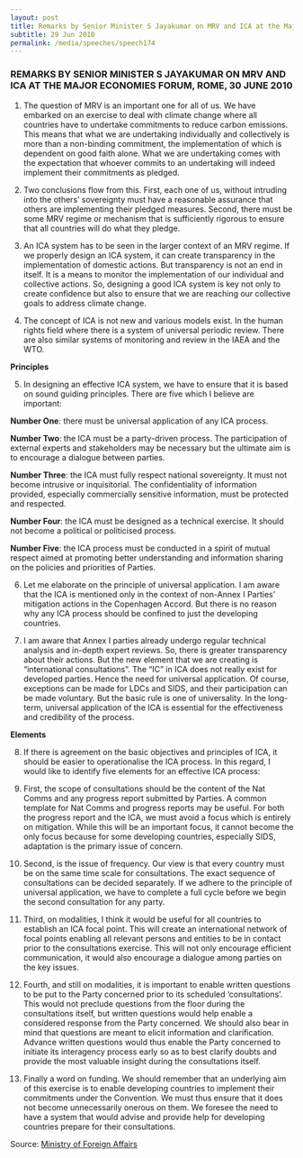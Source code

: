 ```yaml
---
layout: post
title: Remarks by Senior Minister S Jayakumar on MRV and ICA at the Major Economies Forum, Rome, 30 June 2010
subtitle: 29 Jun 2010
permalink: /media/speeches/speech174
---
```


### REMARKS BY SENIOR MINISTER S JAYAKUMAR ON MRV AND ICA AT THE MAJOR ECONOMIES FORUM, ROME, 30 JUNE 2010

1. The question of MRV is an important one for all of us. We have embarked on an exercise to deal with climate change where all countries have to undertake commitments to reduce carbon emissions. This means that what we are undertaking individually and collectively is more than a non-binding commitment, the implementation of which is dependent on good faith alone. What we are undertaking comes with the expectation that whoever commits to an undertaking will indeed implement their commitments as pledged.

2. Two conclusions flow from this. First, each one of us, without intruding into the others’ sovereignty must have a reasonable assurance that others are implementing their pledged measures. Second, there must be some MRV regime or mechanism that is sufficiently rigorous to ensure that all countries will do what they pledge.

3. An ICA system has to be seen in the larger context of an MRV regime. If we properly design an ICA system, it can create transparency in the implementation of domestic actions. But transparency is not an end in itself. It is a means to monitor the implementation of our individual and collective actions. So, designing a good ICA system is key not only to create confidence but also to ensure that we are reaching our collective goals to address climate change.

4. The concept of ICA is not new and various models exist. In the human rights field where there is a system of universal periodic review. There are also similar systems of monitoring and review in the IAEA and the WTO.

**Principles**

5. In designing an effective ICA system, we have to ensure that it is based on sound guiding principles. There are five which I believe are important:

**Number One**: there must be universal application of any ICA process.

**Number Two**: the ICA must be a party-driven process. The participation of external experts and stakeholders may be necessary but the ultimate aim is to encourage a dialogue between parties.

**Number Three**: the ICA must fully respect national sovereignty. It must not become intrusive or inquisitorial. The confidentiality of information provided, especially commercially sensitive information, must be protected and respected.
 
**Number Four**: the ICA must be designed as a technical exercise. It should not become a political or politicised process.
 
**Number Five**: the ICA process must be conducted in a spirit of mutual respect aimed at promoting better understanding and information sharing on the policies and priorities of Parties.

6. Let me elaborate on the principle of universal application. I am aware that the ICA is mentioned only in the context of non-Annex I Parties’ mitigation actions in the Copenhagen Accord. But there is no reason why any ICA process should be confined to just the developing countries.

7. I am aware that Annex I parties already undergo regular technical analysis and in-depth expert reviews. So, there is greater transparency about their actions. But the new element that we are creating is “international consultations”. The “IC” in ICA does not really exist for developed parties. Hence the need for universal application. Of course, exceptions can be made for LDCs and SIDS, and their participation can be made voluntary. But the basic rule is one of universality. In the long- term, universal application of the ICA is essential for the effectiveness and credibility of the process.

**Elements**

8. If there is agreement on the basic objectives and principles of ICA, it should be easier to operationalise the ICA process. In this regard, I would like to identify five elements for an effective ICA process:

9. First, the scope of consultations should be the content of the Nat Comms and any progress report submitted by Parties. A common template for Nat Comms and progress reports may be useful. For both the progress report and the ICA, we must avoid a focus which is entirely on mitigation. While this will be an important focus, it cannot become the only focus because for some developing countries, especially SIDS, adaptation is the primary issue of concern.

10. Second, is the issue of frequency. Our view is that every country must be on the same time scale for consultations. The exact sequence of consultations can be decided separately. If we adhere to the principle of universal application, we have to complete a full cycle before we begin the second consultation for any party.

11. Third, on modalities, I think it would be useful for all countries to establish an ICA focal point. This will create an international network of focal points enabling all relevant persons and entities to be in contact prior to the consultations exercise. This will not only encourage efficient communication, it would also encourage a dialogue among parties on the key issues.

12. Fourth, and still on modalities, it is important to enable written questions to be put to the Party concerned prior to its scheduled ‘consultations’. This would not preclude questions from the floor during the consultations itself, but written questions would help enable a considered response from the Party concerned. We should also bear in mind that questions are meant to elicit information and clarification. Advance written questions would thus enable the Party concerned to initiate its interagency process early so as to best clarify doubts and provide the most valuable insight during the consultations itself.

13. Finally a word on funding. We should remember that an underlying aim of this exercise is to enable developing countries to implement their commitments under the Convention. We must thus ensure that it does not become unnecessarily onerous on them. We foresee the need to have a system that would advise and provide help for developing countries prepare for their consultations.

Source: [<a href="https://www.mfa.gov.sg/" target="_blank">Ministry of Foreign Affairs</a>](https://www.mfa.gov.sg/)
